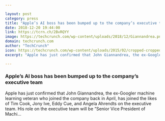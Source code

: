 ```yaml
---

layout: post
category: press
title: "Apple’s AI boss has been bumped up to the company’s executive team"
date: 2018-12-20 19:44:00
link: https://tcrn.ch/2BvRQYY
image: https://techcrunch.com/wp-content/uploads/2018/12/Giannandrea.png?w=548
domain: techcrunch.com
author: "TechCrunch"
icon: https://techcrunch.com/wp-content/uploads/2015/02/cropped-cropped-favicon-gradient.png?w=180
excerpt: "Apple has just confirmed that John Giannandrea, the ex-Googler machine learning veteran who joined the company back in April, has joined the likes of Tim Cook, Jony Ive, Eddy Cue, and Angela Ahrendts on the executive team. His role on the executive team will be “Senior Vice President of Machi…"

---
```


### Apple’s AI boss has been bumped up to the company’s executive team

Apple has just confirmed that John Giannandrea, the ex-Googler machine learning veteran who joined the company back in April, has joined the likes of Tim Cook, Jony Ive, Eddy Cue, and Angela Ahrendts on the executive team. His role on the executive team will be “Senior Vice President of Machi…